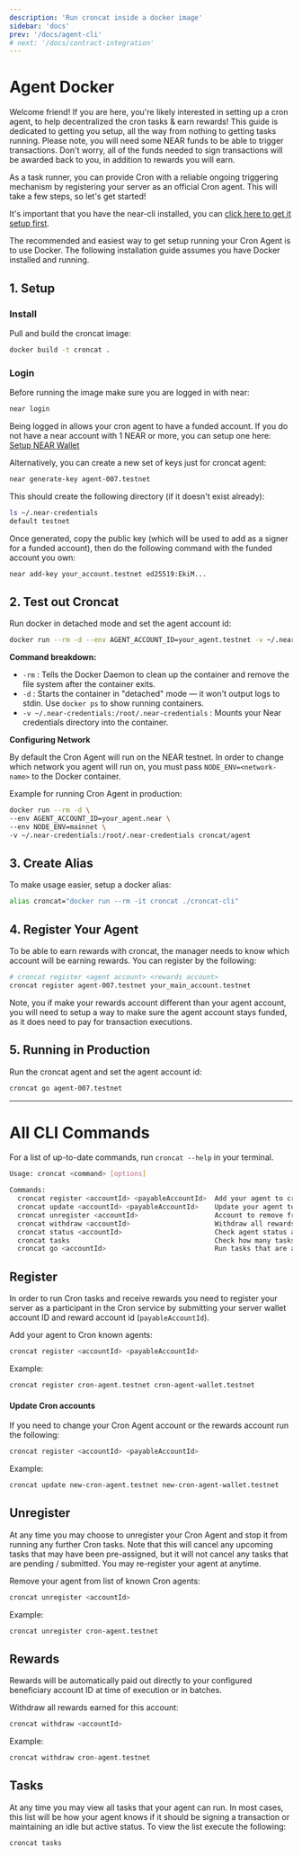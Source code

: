 ```yaml
---
description: 'Run croncat inside a docker image'
sidebar: 'docs'
prev: '/docs/agent-cli'
# next: '/docs/contract-integration'
---
```


# Agent Docker

Welcome friend! If you are here, you're likely interested in setting up a cron agent, to help decentralized the cron tasks & earn rewards! This guide is dedicated to getting you setup, all the way from nothing to getting tasks running. Please note, you will need some NEAR funds to be able to trigger transactions. Don't worry, all of the funds needed to sign transactions will be awarded back to you, in addition to rewards you will earn.

As a task runner, you can provide Cron with a reliable ongoing triggering mechanism by registering your server as an official Cron agent. This will take a few steps, so let's get started! 

It's important that you have the near-cli installed, you can [click here to get it setup first](https://github.com/near/near-cli/).

The recommended and easiest way to get setup running your Cron Agent is to use Docker. The following installation guide assumes you have Docker installed and running.

## 1. Setup

### Install

Pull and build the croncat image:

```bash
docker build -t croncat .
```

### Login

Before running the image make sure you are logged in with near:

```bash
near login
```

Being logged in allows your cron agent to have a funded account. If you do not have a near account with 1 NEAR or more, you can setup one here: [Setup NEAR Wallet](https://wallet.near.org/)

Alternatively, you can create a new set of keys just for croncat agent:

```bash
near generate-key agent-007.testnet
```

This should create the following directory (if it doesn't exist already):

```bash
ls ~/.near-credentials
default testnet
```

Once generated, copy the public key (which will be used to add as a signer for a funded account), then do the following command with the funded account you own:

```bash
near add-key your_account.testnet ed25519:EkiM...
```

## 2. Test out Croncat

Run docker in detached mode and set the agent account id:

```bash
docker run --rm -d --env AGENT_ACCOUNT_ID=your_agent.testnet -v ~/.near-credentials:/root/.near-credentials croncat tasks
```

**Command breakdown:**
- `-rm` : Tells the Docker Daemon to clean up the container and remove the file system after the container exits.
- `-d` : Starts the container in "detached" mode &mdash; it won't output logs to stdin. Use `docker ps` to show running containers.
- `-v ~/.near-credentials:/root/.near-credentials` : Mounts your Near credentials directory into the container.

**Configuring Network**

By default the Cron Agent will run on the NEAR testnet. In order to change which network you agent will run on, you must pass `NODE_ENV=<network-name>` to the Docker container.

Example for running Cron Agent in production:
```bash
docker run --rm -d \
--env AGENT_ACCOUNT_ID=your_agent.near \
--env NODE_ENV=mainnet \
-v ~/.near-credentials:/root/.near-credentials croncat/agent
```

## 3. Create Alias

To make usage easier, setup a docker alias:

```bash
alias croncat="docker run --rm -it croncat ./croncat-cli"
```

## 4. Register Your Agent

To be able to earn rewards with croncat, the manager needs to know which account will be earning rewards. You can register by the following:

```bash
# croncat register <agent account> <rewards account>
croncat register agent-007.testnet your_main_account.testnet
```

Note, you if make your rewards account different than your agent account, you will need to setup a way to make sure the agent account stays funded, as it does need to pay for transaction executions.

## 5. Running in Production

Run the croncat agent and set the agent account id:

```bash
croncat go agent-007.testnet
```

----

# All CLI Commands

For a list of up-to-date commands, run `croncat --help` in your terminal.

```bash
Usage: croncat <command> [options]

Commands:
  croncat register <accountId> <payableAccountId>  Add your agent to cron known agents
  croncat update <accountId> <payableAccountId>    Update your agent to cron known agents
  croncat unregister <accountId>                   Account to remove from list of active agents.
  croncat withdraw <accountId>                     Withdraw all rewards earned for this account
  croncat status <accountId>                       Check agent status and balance for this account
  croncat tasks                                    Check how many tasks are available
  croncat go <accountId>                           Run tasks that are available, if agent is registered and has balance
```

## Register
 In order to run Cron tasks and receive rewards you need to register your server as a participant in the Cron service by submitting your server wallet account ID and reward account id (`payableAccountId`).

Add your agent to Cron known agents:
```bash
croncat register <accountId> <payableAccountId>
```

Example:
```bash
croncat register cron-agent.testnet cron-agent-wallet.testnet
```

#### Update Cron accounts
If you need to change your Cron Agent account or the rewards account run the following:

```bash
croncat register <accountId> <payableAccountId>
```

Example:
```bash
croncat update new-cron-agent.testnet new-cron-agent-wallet.testnet
```


## Unregister
At any time you may choose to unregister your Cron Agent and stop it from running any further Cron tasks. Note that this will cancel any upcoming tasks that may have been pre-assigned, but it will not cancel any tasks that are pending / submitted. You may re-register your agent at anytime.

Remove your agent from list of known Cron agents:
```bash
croncat unregister <accountId>
```

Example:
```bash
croncat unregister cron-agent.testnet
```

## Rewards
Rewards will be automatically paid out directly to your configured beneficiary account ID at time of execution or in batches.

Withdraw all rewards earned for this account:
```bash
croncat withdraw <accountId>
```

Example:
```bash
croncat withdraw cron-agent.testnet
```

## Tasks
At any time you may view all tasks that your agent can run. In most cases, this list will be how your agent knows if it should be signing a transaction or maintaining an idle but active status. To view the list execute the following:

```bash
croncat tasks
```